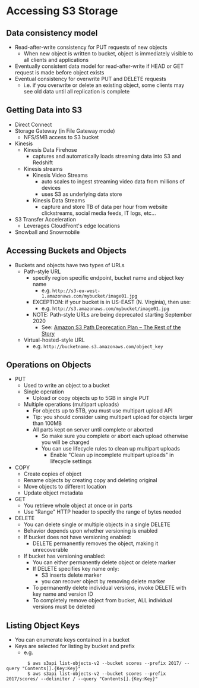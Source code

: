 # Accessing S3 Storage

## Data consistency model

* Read-after-write consistency for PUT requests of new objects
	- When new object is written to bucket, object is immediately visible to all clients and applications
* Eventually consistent data model for read-after-write if HEAD or GET request is made before object exists
* Eventual consistency for overwrite PUT and DELETE requests
	- i.e. if you overwrite or delete an existing object, some clients may see old data until all replication is complete


## Getting Data into S3

* Direct Connect
* Storage Gateway (in File Gateway mode)
	- NFS/SMB access to S3 bucket
* Kinesis
	- Kinesis Data Firehose
		- captures and automatically loads streaming data into S3 and Redshift
	- Kinesis streams
		- Kinesis Video Streams
			- auto scales to ingest streaming video data from millions of devices
			- uses S3 as underlying data store
		- Kinesis Data Streams
			- capture and store TB of data per hour from website clickstreams, social media feeds, IT logs, etc...
* S3 Transfer Acceleration
	- Leverages CloudFront's edge locations
* Snowball and Snowmobile


## Accessing Buckets and Objects

* Buckets and objects have two types of URLs
	- Path-style URL
		- specify region specific endpoint, bucket name and object key name
			- e.g. `http://s3-eu-west-1.amazonaws.com/mybucket/image01.jpg`
		- EXCEPTION: if your bucket is in US-EAST (N. Virginia), then use:
			- e.g. `http://s3.amazonaws.com/mybucket/image01.jpg`
		- NOTE:  Path-style URLs are being deprecated starting September 2020
			- See: [Amazon S3 Path Deprecation Plan – The Rest of the Story](https://aws.amazon.com/blogs/aws/amazon-s3-path-deprecation-plan-the-rest-of-the-story/)
	- Virtual-hosted-style URL
		- e.g. `http://bucketname.s3.amazonaws.com/object_key`


## Operations on Objects

* PUT
	- Used to write an object to a bucket
	- Single operation
		- Upload or copy objects up to 5GB in single PUT
	- Multiple operations (multipart uploads)
		- For objects up to 5TB, you must use multipart upload API
		- Tip: you should consider using multipart upload for objects larger than 100MB
		- All parts kept on server until complete or aborted
			- So make sure you complete or abort each upload otherwise you will be charged
			- You can use lifecycle rules to clean up multipart uploads
				- Enable "Clean up incomplete multipart uploads" in lifecycle settings
* COPY
	- Create copies of object
	- Rename objects by creating copy and deleting original
	- Move objects to different location
	- Update object metadata
* GET
	- You retrieve whole object at once or in parts
	- Use "Range" HTTP header to specify the range of bytes needed
* DELETE
	- You can delete single or multiple objects in a single DELETE
	- Behavior depends upon whether versioning is enabled
	- If bucket does not have versioning enabled:
		- DELETE permanently removes the object, making it unrecoverable
	- If bucket has versioning enabled:
		- You can either permanently delete object or delete marker
		- If DELETE specifies key name only:
			- S3 inserts delete marker
			- you can recover object by removing delete marker
		- To permanently delete individual versions, invoke DELETE with key name and version ID
		- To completely remove object from bucket, ALL individual versions must be deleted


## Listing Object Keys

* You can enumerate keys contained in a bucket
* Keys are selected for listing by bucket and prefix
	- e.g. 
```	
		$ aws s3api list-objects-v2 --bucket scores --prefix 2017/ --query "Contents[].{Key:Key}"
		$ aws s3api list-objects-v2 --bucket scores --prefix 2017/scores/ --delimiter / --query "Contents[].{Key:Key}"
```
